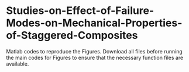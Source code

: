 # Studies-on-Effect-of-Failure-Modes-on-Mechanical-Properties-of-Staggered-Composites
Matlab codes to reproduce the Figures.
Download all files before running the main codes for Figures to ensure that the necessary function files are available.
